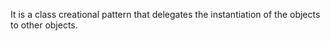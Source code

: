   
It is a class creational pattern that delegates the instantiation of the objects to other objects. 




